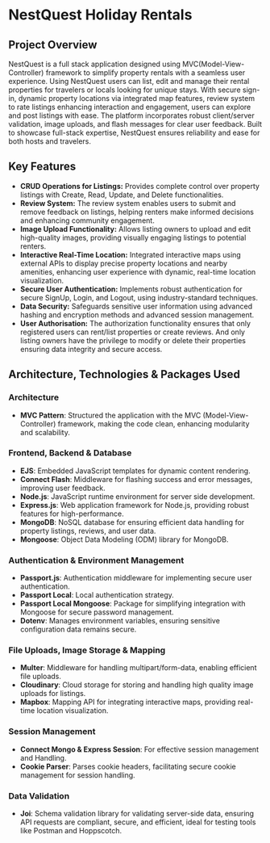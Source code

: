 # NestQuest Holiday Rentals

## Project Overview

NestQuest is a full stack application designed using MVC(Model-View-Controller) framework to simplify property rentals with a seamless user experience. Using NestQuest users can list, edit and manage their rental properties for travelers or locals looking for unique stays. With secure sign-in, dynamic property locations via integrated map features, review system to rate listings enhancing interaction and engagement, users can explore and post listings with ease. The platform incorporates robust client/server validation, image uploads, and flash messages for clear user feedback. Built to showcase full-stack expertise, NestQuest ensures reliability and ease for both hosts and travelers.

## Key Features

- **CRUD Operations for Listings:** Provides complete control over property listings with Create, Read, Update, and Delete functionalities.
- **Review System:** The review system enables users to submit and remove feedback on listings, helping renters make informed decisions and enhancing community engagement.
- **Image Upload Functionality:** Allows listing owners to upload and edit high-quality images, providing visually engaging listings to potential renters.
- **Interactive Real-Time Location:** Integrated interactive maps using external APIs to display precise property locations and nearby amenities, enhancing user experience with dynamic, real-time location visualization.
- **Secure User Authentication:** Implements robust authentication for secure SignUp, Login, and Logout, using industry-standard techniques.
- **Data Security:** Safeguards sensitive user information using advanced hashing and encryption methods and advanced session management.
- **User Authorisation:** The authorization functionality ensures that only registered users can rent/list properties or create reviews. And only listing owners have the privilege to modify or delete their properties ensuring data integrity and secure access.

## Architecture, Technologies & Packages Used

### Architecture
- **MVC Pattern**: Structured the application with the MVC (Model-View-Controller) framework, making the code clean, enhancing modularity and scalability.

### Frontend, Backend & Database
- **EJS**: Embedded JavaScript templates for dynamic content rendering.
- **Connect Flash**: Middleware for flashing success and error messages, improving user feedback.
- **Node.js**: JavaScript runtime environment for server side development.
- **Express.js**: Web application framework for Node.js, providing robust features for high-performance.
- **MongoDB**: NoSQL database for ensuring efficient data handling for property listings, reviews, and user data.
- **Mongoose**: Object Data Modeling (ODM) library for MongoDB.

### Authentication & Environment Management
- **Passport.js**: Authentication middleware for implementing secure user authentication.
- **Passport Local**: Local authentication strategy.
- **Passport Local Mongoose**: Package for simplifying integration with Mongoose for secure password management.
- **Dotenv**: Manages environment variables, ensuring sensitive configuration data remains secure.

### File Uploads, Image Storage & Mapping
- **Multer**: Middleware for handling multipart/form-data, enabling efficient file uploads.
- **Cloudinary**: Cloud storage for storing and handling high quality image uploads for listings.
- **Mapbox**: Mapping API for integrating interactive maps, providing real-time location visualization.

### Session Management
- **Connect Mongo & Express Session**: For effective session management and Handling.
- **Cookie Parser**: Parses cookie headers, facilitating secure cookie management for session handling.

### Data Validation
- **Joi**: Schema validation library for validating server-side data, ensuring API requests are compliant, secure, and efficient, ideal for testing tools like Postman and Hoppscotch.
